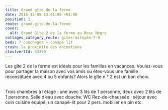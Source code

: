 ```yaml
---
title: Grand gîte de la ferme
date: 2016-12-05 13:41:00 +01:00
position: 1
route: grand-gite-de-la-ferme
cover:
  alt: Grand Gîte 2 de la ferme au Bosc Negre
cottages_category_route: gites-mitoyen-7-9
beds: 7 couchages + canapé lit
crush: la proximité des animations
ctoutvertId: 63370
---
```


Les gîte 2 de la ferme est idéals pour les familles en vacances. Voulez-vous pour partager la maison avec vos amis ou êtes-vous une famille reconstituée avec 4 ou 5 enfants? Alors le gîte n ° 2 est un bon choix.

\
Trois chambres à l’étage : une avec 3 lits de 1 personne, deux avec 2 lits de 1 personne. Salle d’eau avec douche. WC Rez-de-chaussée : séjour avec coin cuisine équipé, un canapé-lit pour 2 pers. mobilier en pin etc.